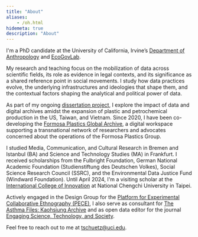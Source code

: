 ```yaml
---
title: "About"
aliases:
    - /oh.html
hidemeta: true
description: "About"
---
```


I'm a PhD candidate at the University of California, Irvine’s [Department of Anthropology](https://www.anthropology.uci.edu/) and [EcoGovLab](https://faculty.sites.uci.edu/fortunlab).

My research and teaching focus on the mobilization of data across scientific fields, its role as evidence in legal contexts, and its significance as a shared reference point in social movements. I study how data practices evolve, the underlying infrastructures and ideologies that shape them, and the contextual factors shaping the analytical and political power of data.

As part of my ongoing [dissertation project](https://disaster-sts-network.org/content/dissertation-project-informating-environmental-justice), I explore the impact of data and digital archives amidst the expansion of plastic and petrochemical production in the US, Taiwan, and Vietnam. Since 2020, I have been co-developing the [Formosa Plastics Global Archive](https://disaster-sts-network.org/content/formosa-plastics-global-archive-%E5%8F%B0%E7%81%A3%E5%A1%91%E8%86%A0%E6%AA%94%E6%A1%88%E9%A4%A8/essay), a digital workspace supporting a transnational network of researchers and advocates concerned about the operations of the Formosa Plastics Group.

I studied Media, Communication, and Cultural Research in Bremen and Istanbul (BA) and Science and Technology Studies (MA) in Frankfurt. I received scholarships from the Fulbright Foundation, German National Academic Foundation (Studienstiftung des Deutschen Volkes), Social Science Research Council (SSRC), and the Environmental Data Justice Fund (Windward Foundation). Until April 2024, I'm a visiting scholar at the [International College of Innovation](https://ici.nccu.edu.tw/about-us/) at National Chengchi University in Taipei.

Actively engaged in the Design Group for the [Platform for Experimental Collaborative Ethnography (PECE)](https://worldpece.org/), I also serve as consultant for [The Asthma Files: Kaohsiung Archive](https://theasthmafiles.org/content/kaohsiung/essay) and as open data editor for the journal [Engaging Science, Technology, and Society](https://estsjournal.org/index.php/ests).

Feel free to reach out to me at [tschuetz@uci.edu](mailto:tschuetz.uci.edu).



